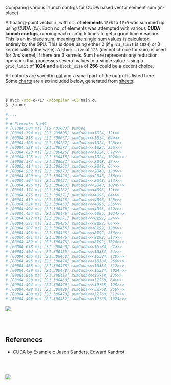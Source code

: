 Comparing various launch configs for CUDA based vector element sum (in-place).

A floating-point vector `x`, with no. of **elements** `1E+6` to `1E+9` was
summed up using CUDA (`Σx`). Each no. of elements was attempted with
various **CUDA launch configs**, running each config 5 times to get a good
time measure. This is an in-place sum, meaning the single sum values is
calculated entirely by the GPU. This is done using either 2 (if `grid_limit`
is `1024`) or 3 kernel calls (otherwise). A `block_size` of `128`
(decent choice for sum) is used for *2nd* kernel, if there are 3 kernels.
Sum here represents any reduction operation that processes several values
to a single value. Using a `grid_limit` of **1024** and a `block_size` of
**256** could be a decent choice.

All outputs are saved in [out](out/) and a small part of the output is listed
here. Some [charts] are also included below, generated from [sheets].

<br>

```bash
$ nvcc -std=c++17 -Xcompiler -O3 main.cu
$ ./a.out

# ...
#
# # Elements 1e+09
# [01384.584 ms] [15.403683] sumSeq
# [00005.794 ms] [21.299603] sumCuda<<<1024, 32>>>
# [00004.818 ms] [21.300037] sumCuda<<<1024, 64>>>
# [00004.508 ms] [21.300262] sumCuda<<<1024, 128>>>
# [00004.528 ms] [21.300373] sumCuda<<<1024, 256>>>
# [00004.623 ms] [21.300426] sumCuda<<<1024, 512>>>
# [00004.525 ms] [21.300455] sumCuda<<<1024, 1024>>>
# [00006.373 ms] [21.300037] sumCuda<<<2048, 32>>>
# [00005.414 ms] [21.300262] sumCuda<<<2048, 64>>>
# [00004.532 ms] [21.300373] sumCuda<<<2048, 128>>>
# [00004.620 ms] [21.300426] sumCuda<<<2048, 256>>>
# [00004.504 ms] [21.300457] sumCuda<<<2048, 512>>>
# [00004.496 ms] [21.300468] sumCuda<<<2048, 1024>>>
# [00005.374 ms] [21.300262] sumCuda<<<4096, 32>>>
# [00004.875 ms] [21.300371] sumCuda<<<4096, 64>>>
# [00004.619 ms] [21.300428] sumCuda<<<4096, 128>>>
# [00004.524 ms] [21.300453] sumCuda<<<4096, 256>>>
# [00004.494 ms] [21.300470] sumCuda<<<4096, 512>>>
# [00004.494 ms] [21.300476] sumCuda<<<4096, 1024>>>
# [00004.812 ms] [21.300371] sumCuda<<<8192, 32>>>
# [00004.591 ms] [21.300426] sumCuda<<<8192, 64>>>
# [00004.507 ms] [21.300455] sumCuda<<<8192, 128>>>
# [00004.493 ms] [21.300468] sumCuda<<<8192, 256>>>
# [00004.491 ms] [21.300476] sumCuda<<<8192, 512>>>
# [00004.489 ms] [21.300478] sumCuda<<<8192, 1024>>>
# [00004.678 ms] [21.300430] sumCuda<<<16384, 32>>>
# [00004.504 ms] [21.300455] sumCuda<<<16384, 64>>>
# [00004.495 ms] [21.300468] sumCuda<<<16384, 128>>>
# [00004.495 ms] [21.300474] sumCuda<<<16384, 256>>>
# [00004.488 ms] [21.300478] sumCuda<<<16384, 512>>>
# [00004.489 ms] [21.300478] sumCuda<<<16384, 1024>>>
# [00004.646 ms] [21.300453] sumCuda<<<32768, 32>>>
# [00004.520 ms] [21.300468] sumCuda<<<32768, 64>>>
# [00004.494 ms] [21.300476] sumCuda<<<32768, 128>>>
# [00004.488 ms] [21.300480] sumCuda<<<32768, 256>>>
# [00004.488 ms] [21.300478] sumCuda<<<32768, 512>>>
# [00004.490 ms] [21.300482] sumCuda<<<32768, 1024>>>
```

[![](https://i.imgur.com/M3FPYUc.gif)][sheets]

<br>
<br>


## References

- [CUDA by Example :: Jason Sanders, Edward Kandrot](http://www.mat.unimi.it/users/sansotte/cuda/CUDA_by_Example.pdf)

<br>
<br>

[![](https://i.imgur.com/cbgBvPJ.png)](https://www.youtube.com/watch?v=vTdodyhhjww)

[charts]: https://photos.app.goo.gl/795Rcbqa14srjoZBA
[sheets]: https://docs.google.com/spreadsheets/d/1pgIn6dcrKtVv0SoaJeQwTe1CzHRKuoUOXjn5_KJqrA8/edit?usp=sharing
